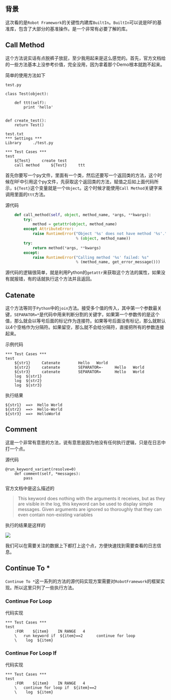 ## 背景

这次看的是`Robot Framework`的关键性内建库`BuiltIn`。`BuiltIn`可以说是RF的基准库，包含了大部分的基准操作。是一个非常有必要了解的库。

## Call Method

这个方法说实话有点脱裤子放屁，至少我用起来是这么感觉的。首先，官方文档给的一些方法基本上没参考价值，完全没用，因为拿着那个Demo根本就跑不起来。

简单的使用方法如下

```
test.py

class Test(object):

	def ttt(self):
		print 'hello'


def create_test():
	return Test()

test.txt
*** Settings ***
Library     ./test.py

*** Test Cases ***
test
    ${Test}     create test
    call method     ${Test}     ttt
```

首先你要写一个py文件，里面有一个类，然后还要写一个返回类的方法，这个时候在RF中引用这个py文件，先获取这个返回类的方法，赋值之后如上面代码所示，`${Test}`这个变量就是一个`Object`。这个时候才能使用`Call Method`关键字来调用里面的`ttt`方法。

源代码

```python
    def call_method(self, object, method_name, *args, **kwargs):
        try:
            method = getattr(object, method_name)
        except AttributeError:
            raise RuntimeError("Object '%s' does not have method '%s'."
                               % (object, method_name))
        try:
            return method(*args, **kwargs)
        except:
            raise RuntimeError("Calling method '%s' failed: %s"
                               % (method_name, get_error_message()))
```

源代码的逻辑很简单，就是利用Python的`getattr`来获取这个方法的属性，如果没有就报错，有的话就执行这个方法并且返回。

## Catenate

这个方法等同于`Python`中的`join`方法。接受多个值的传入，其中第一个参数最关键，`SEPARATOR=*`是代码中用来判断分割的关键字，如果第一个参数传的是这个值，那么就会以等号后面的标记作为连接符。如果等号后面没有标记，那么就默认以4个空格作为分隔符。如果留空，那么就不会给分隔符，直接把所有的参数连接起来。

示例代码

```
*** Test Cases ***
test
    ${str1}     Catenate        Hello   World
    ${str2}     catenate        SEPARATOR=-     Hello   World
    ${str3}     catenate        SEPARATOR=      Hello   World
    log  ${str1}
    log  ${str2}
    log  ${str3}
```

执行结果


```
${str1}  ==>  Hello World	
${str2}  ==>  Hello-World
${str3}  ==>  HelloWorld
```

## Comment

这是一个非常有意思的方法，说有意思是因为他没有任何执行逻辑，只是在日志中打一个点。

源代码

```
@run_keyword_variant(resolve=0)
    def comment(self, *messages):
        pass
```

官方文档中是这么描述的

>This keyword does nothing with the arguments it receives, but as they
        are visible in the log, this keyword can be used to display simple
        messages. Given arguments are ignored so thoroughly that they can even
        contain non-existing variables

执行的结果是这样的

![](http://7xsgl3.com1.z0.glb.clouddn.com//1495790057.png )

我们可以在需要关注的数据上下都打上这个点，方便快速找到需要查看的日志信息。

## Continue To *

`Continue To *`这一系列的方法的源代码实现方案需要对`RobotFramework`的框架实现。所以这里只列了一些执行方法。

### Continue For Loop

代码实现

```
*** Test Cases ***
test
    :FOR    ${item}    IN RANGE   4
    \   run keyword if  ${item}==2      continue for loop
    \    log  ${item}
```

### Continue For Loop If

代码实现

```
*** Test Cases ***
test
    :FOR    ${item}    IN RANGE   4
    \   continue for loop if  ${item}==2
    \    log  ${item}
```



















